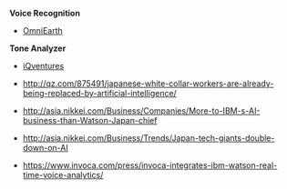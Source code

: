 **Voice Recognition**

- [OmniEarth](https://www.ibm.com/blogs/think/2016/05/cognitive-tackles-new-challenges/)

**Tone Analyzer**
- [iQventures](http://www.prnewswire.com/news-releases/iqventures-taps-ibm-watson-for-customer-call-center-sentiment-analysis-300211156.html)

- http://qz.com/875491/japanese-white-collar-workers-are-already-being-replaced-by-artificial-intelligence/
- http://asia.nikkei.com/Business/Companies/More-to-IBM-s-AI-business-than-Watson-Japan-chief
- http://asia.nikkei.com/Business/Trends/Japan-tech-giants-double-down-on-AI
- https://www.invoca.com/press/invoca-integrates-ibm-watson-real-time-voice-analytics/

